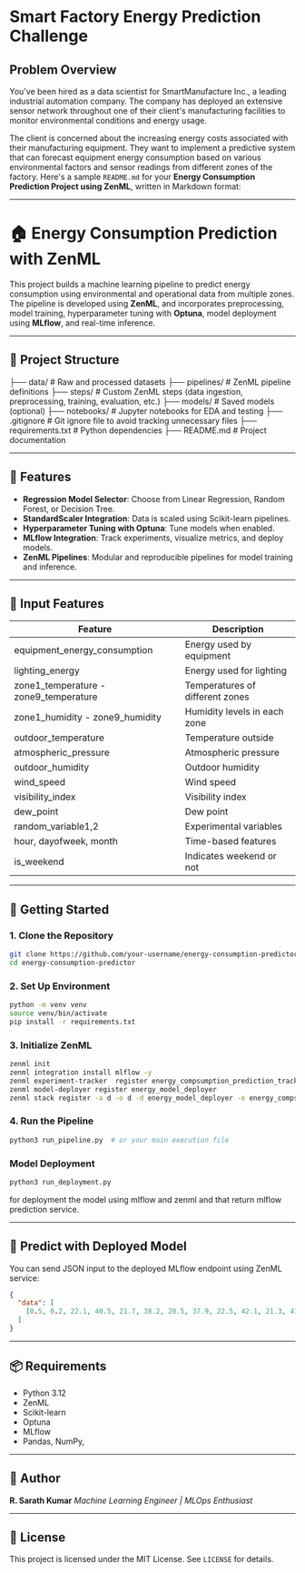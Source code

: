 # Smart Factory Energy Prediction Challenge

## Problem Overview

You've been hired as a data scientist for SmartManufacture Inc., a leading industrial automation company. The company has deployed an extensive sensor network throughout one of their client's manufacturing facilities to monitor environmental conditions and energy usage.

The client is concerned about the increasing energy costs associated with their manufacturing equipment. They want to implement a predictive system that can forecast equipment energy consumption based on various environmental factors and sensor readings from different zones of the factory.
Here's a sample `README.md` for your **Energy Consumption Prediction Project using ZenML**, written in Markdown format:

---


# 🏠 Energy Consumption Prediction with ZenML

This project builds a machine learning pipeline to predict energy consumption using environmental and operational data from multiple zones. The pipeline is developed using **ZenML**, and incorporates preprocessing, model training, hyperparameter tuning with **Optuna**, model deployment using **MLflow**, and real-time inference.

---

## 📁 Project Structure

├── data/                   # Raw and processed datasets
├── pipelines/              # ZenML pipeline definitions
├── steps/                  # Custom ZenML steps (data ingestion, preprocessing, training, evaluation, etc.)
├── models/                 # Saved models (optional)
├── notebooks/              # Jupyter notebooks for EDA and testing
├── .gitignore              # Git ignore file to avoid tracking unnecessary files
├── requirements.txt        # Python dependencies
├── README.md               # Project documentation



---

## 🔧 Features

- **Regression Model Selector**: Choose from Linear Regression, Random Forest, or Decision Tree.
- **StandardScaler Integration**: Data is scaled using Scikit-learn pipelines.
- **Hyperparameter Tuning with Optuna**: Tune models when enabled.
- **MLflow Integration**: Track experiments, visualize metrics, and deploy models.
- **ZenML Pipelines**: Modular and reproducible pipelines for model training and inference.

---

## 🧪 Input Features

| Feature                   | Description                       |
|---------------------------|-----------------------------------|
| equipment_energy_consumption | Energy used by equipment         |
| lighting_energy            | Energy used for lighting          |
| zone1_temperature - zone9_temperature | Temperatures of different zones |
| zone1_humidity - zone9_humidity       | Humidity levels in each zone   |
| outdoor_temperature        | Temperature outside               |
| atmospheric_pressure       | Atmospheric pressure              |
| outdoor_humidity           | Outdoor humidity                  |
| wind_speed                 | Wind speed                        |
| visibility_index           | Visibility index                  |
| dew_point                  | Dew point                         |
| random_variable1,2         | Experimental variables            |
| hour, dayofweek, month     | Time-based features               |
| is_weekend                 | Indicates weekend or not          |

---

## 🚀 Getting Started

### 1. Clone the Repository
```bash
git clone https://github.com/your-username/energy-consumption-predictor.git
cd energy-consumption-predictor
````

### 2. Set Up Environment

```bash
python -m venv venv
source venv/bin/activate
pip install -r requirements.txt
```

### 3. Initialize ZenML

```bash
zenml init
zenml integration install mlflow -y
zenml experiment-tracker  register energy_compsumption_prediction_tracker --flavor=mlflow
zenml model-deployer register energy_model_deployer
zenml stack register -a d -o d -d energy_model_deployer -e energy_compsumption_prediction_tracker --set 
```

### 4. Run the Pipeline

```bash
python3 run_pipeline.py  # or your main execution file
```


### Model Deployment

```bash
python3 run_deployment.py
```

for deployment the model using mlflow and zenml and that return mlflow prediction service.

---

## 🔮 Predict with Deployed Model

You can send JSON input to the deployed MLflow endpoint using ZenML service:

```json
{
  "data": [
    [0.5, 0.2, 22.1, 40.5, 21.7, 38.2, 20.5, 37.9, 22.5, 42.1, 21.3, 41.2, 22.0, 43.0, 21.9, 44.1, 22.2, 39.4, 21.6, 40.6, 18.0, 1015.2, 55.0, 3.2, 10.0, 12.5, 0.3, 0.6, 14, 3, 6, 0]
  ]
}
```

---

## 📦 Requirements

* Python 3.12
* ZenML
* Scikit-learn
* Optuna
* MLflow
* Pandas, NumPy,


---

## 🧠 Author

**R. Sarath Kumar**
*Machine Learning Engineer | MLOps Enthusiast*

---

## 📄 License

This project is licensed under the MIT License. See `LICENSE` for details.



